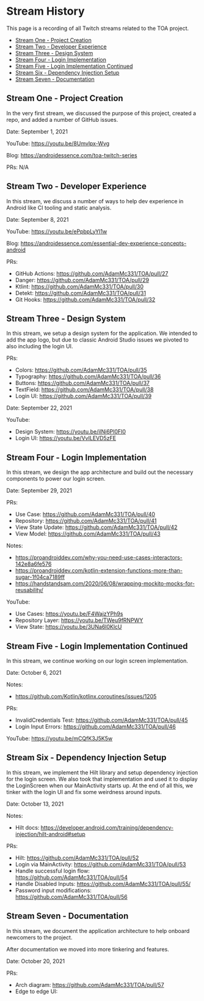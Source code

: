 # Stream History

This page is a recording of all Twitch streams related to the TOA project.

* [Stream One - Project Creation](#stream-one---project-creation)
* [Stream Two - Developer Experience](#stream-two---developer-experience)
* [Stream Three - Design System](#stream-three---design-system)
* [Stream Four - Login Implementation](#stream-four---login-implementation)
* [Stream Five - Login Implementation Continued](#stream-five---login-implementation-continued)
* [Stream Six - Dependency Injection Setup](#stream-six---dependency-injection-setup)
* [Stream Seven - Documentation](#stream-seven---documentation)

## Stream One - Project Creation

In the very first stream, we discussed the purpose of this project, created a repo,
and added a number of GitHub issues. 

Date: September 1, 2021

YouTube: https://youtu.be/8Umvlpx-Wvg

Blog: https://androidessence.com/toa-twitch-series

PRs: N/A

## Stream Two - Developer Experience

In this stream, we discuss a number of ways to help dev experience in Android like CI tooling and
static analysis. 

Date: September 8, 2021

YouTube: https://youtu.be/ePpbpLyYI1w

Blog: https://androidessence.com/essential-dev-experience-concepts-android

PRs:
  * GitHub Actions: https://github.com/AdamMc331/TOA/pull/27
  * Danger: https://github.com/AdamMc331/TOA/pull/29
  * Ktlint: https://github.com/AdamMc331/TOA/pull/30
  * Detekt: https://github.com/AdamMc331/TOA/pull/31
  * Git Hooks: https://github.com/AdamMc331/TOA/pull/32

## Stream Three - Design System

In this stream, we setup a design system for the application. We intended to add the app logo, but 
due to classic Android Studio issues we pivoted to also including the login UI. 

PRs:
  * Colors: https://github.com/AdamMc331/TOA/pull/35
  * Typography: https://github.com/AdamMc331/TOA/pull/36
  * Buttons: https://github.com/AdamMc331/TOA/pull/37
  * TextField: https://github.com/AdamMc331/TOA/pull/38
  * Login UI: https://github.com/AdamMc331/TOA/pull/39

Date: September 22, 2021

YouTube:
  * Design System: https://youtu.be/ilNi6Pl0FI0
  * Login UI: https://youtu.be/VvILEVD5zFE

## Stream Four - Login Implementation

In this stream, we design the app architecture and build out the necessary components to power
our login screen.

Date: September 29, 2021

PRs:
  * Use Case: https://github.com/AdamMc331/TOA/pull/40
  * Repository: https://github.com/AdamMc331/TOA/pull/41
  * View State Update: https://github.com/AdamMc331/TOA/pull/42
  * View Model: https://github.com/AdamMc331/TOA/pull/43

Notes:
  * https://proandroiddev.com/why-you-need-use-cases-interactors-142e8a6fe576 
  * https://proandroiddev.com/kotlin-extension-functions-more-than-sugar-1f04ca7189ff
  * https://handstandsam.com/2020/06/08/wrapping-mockito-mocks-for-reusability/

YouTube:
  * Use Cases: https://youtu.be/F4WajzYPh9s
  * Repository Layer: https://youtu.be/TWeu9fRNPWY
  * View State: https://youtu.be/3UNa6l0KlcU

## Stream Five - Login Implementation Continued

In this stream, we continue working on our login screen implementation.

Date: October 6, 2021

Notes:
  * https://github.com/Kotlin/kotlinx.coroutines/issues/1205

PRs:
  * InvalidCredentials Test: https://github.com/AdamMc331/TOA/pull/45
  * Login Input Errors: https://github.com/AdamMc331/TOA/pull/46

YouTube: https://youtu.be/mCQfK3J5K5w

## Stream Six - Dependency Injection Setup

In this stream, we implement the Hilt library and setup dependency injection for the login screen.
We also took that implementation and used it to display the LoginScreen when our
MainActivity starts up. At the end of all this, we tinker with the login UI and fix some weirdness
around inputs.

Date: October 13, 2021

Notes:
 * Hilt docs: https://developer.android.com/training/dependency-injection/hilt-android#setup

PRs:
  * Hilt: https://github.com/AdamMc331/TOA/pull/52
  * Login via MainActivity: https://github.com/AdamMc331/TOA/pull/53
  * Handle successful login flow: https://github.com/AdamMc331/TOA/pull/54
  * Handle Disabled Inputs: https://github.com/AdamMc331/TOA/pull/55/
  * Password input modifications: https://github.com/AdamMc331/TOA/pull/56

## Stream Seven - Documentation

In this stream, we document the application architecture to help onboard newcomers to the project.

After documentation we moved into more tinkering and features. 

Date: October 20, 2021

PRs:
  * Arch diagram: https://github.com/AdamMc331/TOA/pull/57
  * Edge to edge UI:

